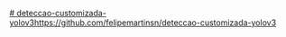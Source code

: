 [# deteccao-customizada-yolov3](https://github.com/felipemartinsn/deteccao-customizada-yolov3)https://github.com/felipemartinsn/deteccao-customizada-yolov3
